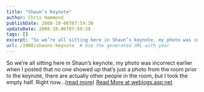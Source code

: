 ```yaml
---
title: "Shaun’s Keynote"
author: Chris Hammond
publishDate: 2008-10-06T07:59:30
updateDate: 2008-10-06T07:59:30
tags: []
excerpt: "So we’re all sitting here in Shaun’s keynote, my photo was incorrect earlier when I posted that no one showed up that’s just a photo from the room prior to the keynote, there are actually other people in the room, but I took the empty half. Right now...(read more)"
url: /2008/shauns-keynote  # Use the generated URL with year
---
```

So we’re all sitting here in Shaun’s keynote, my photo was incorrect earlier when I posted that no one showed up that’s just a photo from the room prior to the keynote, there are actually other people in the room, but I took the empty half. Right now...(<a href="https://weblogs.asp.net/christoc/archive/2008/10/06/shaun-s-keynote.aspx">read more</a>)<img src="https://weblogs.asp.net/aggbug.aspx?PostID=6659162" width="1" height="1"> <a href="https://weblogs.asp.net/christoc/archive/2008/10/06/shaun-s-keynote.aspx">Read More at weblogs.asp.net</a>
